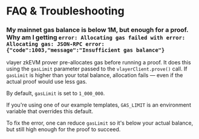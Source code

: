 # FAQ & Troubleshooting

### My mainnet gas balance is below 1M, but enough for a proof. Why am I getting `error: Allocating gas failed with error: Allocating gas: JSON-RPC error: {"code":1003,"message":"Insufficient gas balance"}`

vlayer zkEVM prover pre-allocates gas before running a proof. It does this using the `gasLimit` parameter passed to the `vlayerClient.prove()` call.
If `gasLimit` is higher than your total balance, allocation fails — even if the actual proof would use less gas.

By default, `gasLimit` is set to `1_000_000`.

If you're using one of our example templates, `GAS_LIMIT` is an environment variable that overrides this default.

To fix the error, one can reduce `gasLimit` so it's below your actual balance, but still high enough for the proof to succeed.